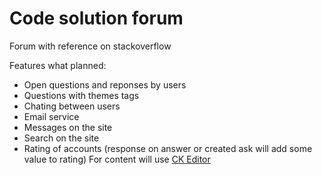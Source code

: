 # Code solution forum
Forum with reference on stackoverflow
 
Features what planned: 
 - Open questions and reponses by users 
 - Questions with themes tags
 - Chating between users
 - Email service 
 - Messages on the site
 - Search on the site
 - Rating of accounts (response on answer or created ask will add some value to rating)
For content will use
[CK Editor](https://ckeditor.com/docs/ckbox/latest/guides/quick-start.html)
